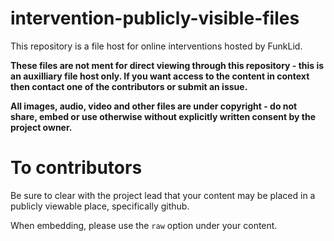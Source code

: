 # intervention-publicly-visible-files

This repository is a file host for online interventions hosted by FunkLid.

**These files are not ment for direct viewing through this repository - this is an auxilliary file host only. If you want access to the content in context then contact one of the contributors or submit an issue.**

**All images, audio, video and other files are under copyright - do not share, embed or use otherwise without explicitly written consent by the project owner.**

# To contributors

Be sure to clear with the project lead that your content may be placed in a publicly viewable place, specifically github.

When embedding, please use the `raw` option under your content.

